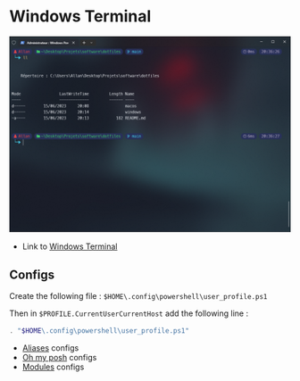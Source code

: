 # Windows Terminal

<div align="center">
  <img width="800" src="./media/screen.png" alt="Screen of the terminal" />  
</div>

- Link to [Windows Terminal](https://apps.microsoft.com/store/detail/windows-terminal/9N0DX20HK701?hl=fr-fr&gl=fr&rtc=1)

## Configs

Create the following file : `$HOME\.config\powershell\user_profile.ps1`

Then in `$PROFILE.CurrentUserCurrentHost` add the following line :

```powershell
. "$HOME\.config\powershell\user_profile.ps1"
```

- [Aliases](/aliases/README.md) configs
- [Oh my posh](/oh-my-posh/README.md) configs
- [Modules](/modules/README.md) configs
